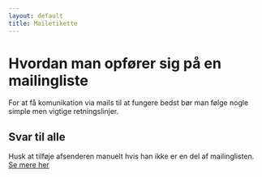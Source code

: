 ```yaml
---
layout: default
title: Mailetikette
---
```


# Hvordan man opfører sig på en mailingliste

For at få komunikation via mails til at fungere bedst bør man følge nogle simple men vigtige retningslinjer.

## Svar til alle
Husk at tilføje afsenderen manuelt hvis han ikke er en del af mailinglisten.
<a href="/mailinglister#svar_til_folk_udenfor_listen">Se mere her</a>

